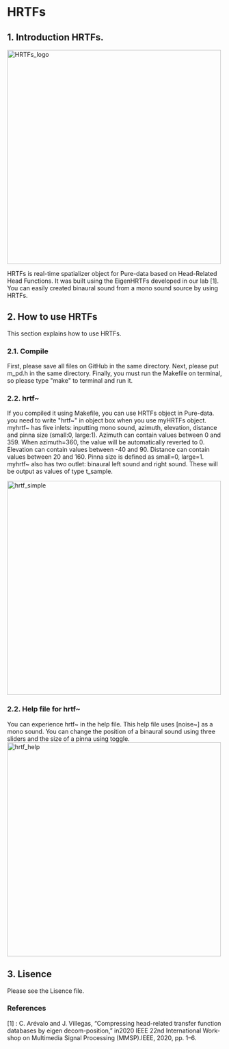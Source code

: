 # **HRTFs**

## 1. Introduction HRTFs.

<img width="500" alt="HRTFs_logo" src="https://user-images.githubusercontent.com/89256969/150991241-0c0edf5b-d740-4426-b1a5-aaae6a681997.png">

HRTFs is real-time spatializer object for Pure-data based on Head-Related Head Functions. It was built using the EigenHRTFs developed in our lab [1]. You can easily created binaural sound from a mono sound source by using HRTFs.

## 2. How to use HRTFs

This section explains how to use HRTFs.

### 2.1. Compile

First, please save all files on GitHub in the same directory. Next, please put m_pd.h in the same directory. Finally, you must run the Makefile on terminal, so please type "make" to terminal and run it.

### 2.2. hrtf~

If you compiled it using Makefile, you can use HRTFs object in Pure-data. you need to write "hrtf~" in object box when you use myHRTFs object. myhrtf~ has five inlets: inputting mono sound, azimuth, elevation, distance and pinna size (small:0, large:1). Azimuth can contain values between 0 and 359. When azimuth=360, the value will be automatically reverted to 0. Elevation can contain values between -40 and 90. Distance can contain values between 20 and 160. Pinna size is defined as small=0, large=1. myhrtf~ also has two outlet: binaural left sound and right sound. These will be output as values of type t_sample. 


<img width="500" alt="hrtf_simple" src="https://user-images.githubusercontent.com/89256969/150991710-def8d6ca-dda2-4840-8219-d2002343f19f.png">


### 2.2. Help file for hrtf~ 
You can experience hrtf~ in the help file. This help file uses [noise~] as a mono sound.  You can change the position of a binaural sound using three sliders and the size of a pinna using toggle.
<img width="500" alt="hrtf_help" src="https://user-images.githubusercontent.com/89256969/150994558-2a9f00c2-001a-4bef-96b8-66f171c2b3c2.png">

## 3. Lisence

Please see the Lisence file.

### References
[1] : C. Arévalo and J. Villegas, “Compressing head-related transfer function databases by eigen decom-position,” in2020 IEEE 22nd International Work-shop on Multimedia Signal Processing (MMSP).IEEE, 2020, pp. 1–6.
